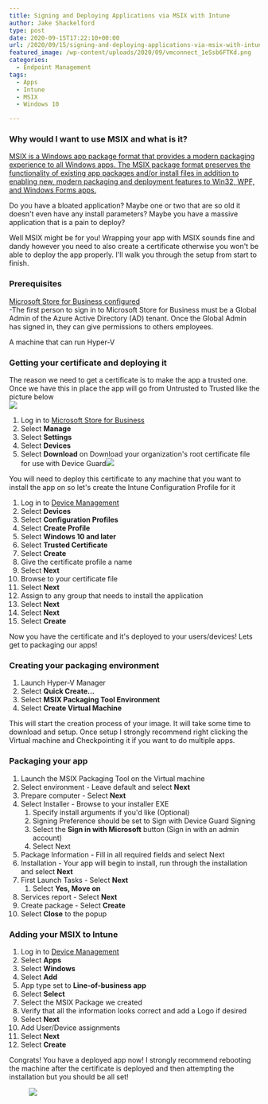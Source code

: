 ```yaml
---
title: Signing and Deploying Applications via MSIX with Intune
author: Jake Shackelford
type: post
date: 2020-09-15T17:22:10+00:00
url: /2020/09/15/signing-and-deploying-applications-via-msix-with-intune/
featured_image: /wp-content/uploads/2020/09/vmconnect_1eSsb6FTKd.png
categories:
  - Endpoint Management
tags:
  - Apps
  - Intune
  - MSIX
  - Windows 10

---
```

 

### Why would I want to use MSIX and what is it?

[MSIX is a Windows app package format that provides a modern packaging experience to all Windows apps. The MSIX package format preserves the functionality of existing app packages and/or install files in addition to enabling new, modern packaging and deployment features to Win32, WPF, and Windows Forms apps.](https://docs.microsoft.com/en-us/windows/msix/overview#:~:text=MSIX%20is%20a%20Windows%20app,WPF%2C%20and%20Windows%20Forms%20apps.)

Do you have a bloated application? Maybe one or two that are so old it doesn't even have any install parameters? Maybe you have a massive application that is a pain to deploy?

Well MSIX might be for you! Wrapping your app with MSIX sounds fine and dandy however you need to also create a certificate otherwise you won't be able to deploy the app properly. I'll walk you through the setup from start to finish.

### Prerequisites

[Microsoft Store for Business configured](https://sysmansquad.com/2020/01/27/intune-autopilot-setup-companion-guide-part-2-windows-store-for-business/)  
-The first person to sign in to Microsoft Store for Business must be a Global Admin of the Azure Active Directory (AD) tenant. Once the Global Admin has signed in, they can give permissions to others employees.  
  
A machine that can run Hyper-V

### Getting your certificate and deploying it

The reason we need to get a certificate is to make the app a trusted one. Once we have this in place the app will go from Untrusted to Trusted like the picture below  
![](https://sysmansquad.com/wp-content/uploads/2020/09/vmconnect_1eSsb6FTKd.png) 

  1. Log in to [Microsoft Store for Business](https://businessstore.microsoft.com/en-us/store?signin=)
  2. Select **Manage**
  3. Select **Settings**
  4. Select **Devices**
  5. Select **Download** on Download your organization's root certificate file for use with Device Guard![](https://sysmansquad.com/wp-content/uploads/2020/09/msedge_5t3OJ6orOw.png) 

You will need to deploy this certificate to any machine that you want to install the app on so let's create the Intune Configuration Profile for it

  1. Log in to [Device Management](https://devicemanagement.microsoft.com/)
  2. Select **Devices**
  3. Select **Configuration Profiles**
  4. Select **Create Profile**
  5. Select **Windows 10 and later**
  6. Select **Trusted Certificate**
  7. Select **Create**
  8. Give the certificate profile a name
  9. Select **Next**
 10. Browse to your certificate file 
 11. Select **Next**
 12. Assign to any group that needs to install the application
 13. Select **Next**
 14. Select **Next**
 15. Select **Create**

Now you have the certificate and it's deployed to your users/devices! Lets get to packaging our apps!

### Creating your packaging environment

  1. Launch Hyper-V Manager
  2. Select **Quick Create...**
  3. Select **MSIX Packaging Tool Environment**
  4. Select **Create Virtual Machine**

This will start the creation process of your image. It will take some time to download and setup. Once setup I strongly recommend right clicking the Virtual machine and Checkpointing it if you want to do multiple apps.

### Packaging your app

  1. Launch the MSIX Packaging Tool on the Virtual machine
  2. Select environment - Leave default and select **Next**
  3. Prepare computer - Select **Next**
  4. Select Installer - Browse to your installer EXE 
      1. Specify install arguments if you'd like (Optional)
      2. Signing Preference should be set to Sign with Device Guard Signing 
      3. Select the **Sign in with Microsoft** button (Sign in with an admin account)
      4. Select Next
  5. Package Information - Fill in all required fields and select Next
  6. Installation - Your app will begin to install, run through the installation and select **Next**
  7. First Launch Tasks - Select **Next**
      1. Select **Yes, Move on**
  8. Services report - Select **Next**
  9. Create package - Select **Create**
 10. Select **Close** to the popup

### Adding your MSIX to Intune

  1. Log in to [Device Management](https://devicemanagement.microsoft.com/)
  2. Select **Apps**
  3. Select **Windows**
  4. Select **Add**
  5. App type set to **Line-of-business app**
  6. Select **Select**
  7. Select the MSIX Package we created
  8. Verify that all the information looks correct and add a Logo if desired
  9. Select **Next**
 10. Add User/Device assignments
 11. Select **Next**
 12. Select **Create**

Congrats! You have a deployed app now! I strongly recommend rebooting the machine after the certificate is deployed and then attempting the installation but you should be all set!<figure class="wp-block-image size-large">

![](https://sysmansquad.com/wp-content/uploads/2020/01/giphy-2.gif) </figure>
